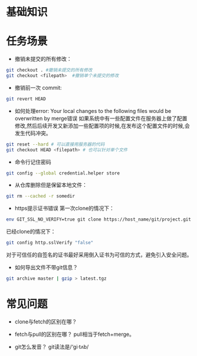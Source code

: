 # 基础知识

# 任务场景
* 撤销未提交的所有修改：
```bash
git checkout . #撤销未提交的所有修改
git checkout <filepath>  #撤销单个未提交的修改
```

* 撤销前一次 commit:
```bash
git revert HEAD
```

* 如何处理error: Your local changes to the following files would be overwritten by merge错误
 如果系统中有一些配置文件在服务器上做了配置修改,然后后续开发又新添加一些配置项的时候,在发布这个配置文件的时候,会发生代码冲突。
```bash
git reset --hard # 可以直接用服务器的代码
git checkout HEAD <filepath> # 也可以针对单个文件
```

* 命令行记住密码
```bash
git config --global credential.helper store
```

* 从仓库删除但是保留本地文件：
```bash
git rm --cached -r somedir
```

* https提示证书错误
 第一次clone的情况下：
```bash
env GIT_SSL_NO_VERIFY=true git clone https://host_name/git/project.git
```
 已经clone的情况下：
```bash
git config http.sslVerify "false"
```
对于可信任的自签名的证书最好采用倒入证书为可信的方式，避免引入安全问题。

* 如何导出文件不带git信息？
```bash
git archive master | gzip > latest.tgz
```

# 常见问题
* clone与fetch的区别在哪？

* fetch与pull的区别在哪？
pull相当于fetch+merge。


* git怎么发音？
git读法是/‘gi·tʌb/